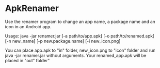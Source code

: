 # ApkRenamer

Use the renamer program to change an app name, a package name and an icon in an Android app.

Usage: 
java -jar renamer.jar [-a path/to/app.apk] [-o path/to/renamed.apk] [-n new_name] [-p new.package.name] [-i new_icon.png]

You can place app.apk to \"in\" folder, new_icon.png to \"icon\" folder
and run java -jar renamer.jar without arguments. Your renamed_app.apk will be placed in \"out\" folder"
